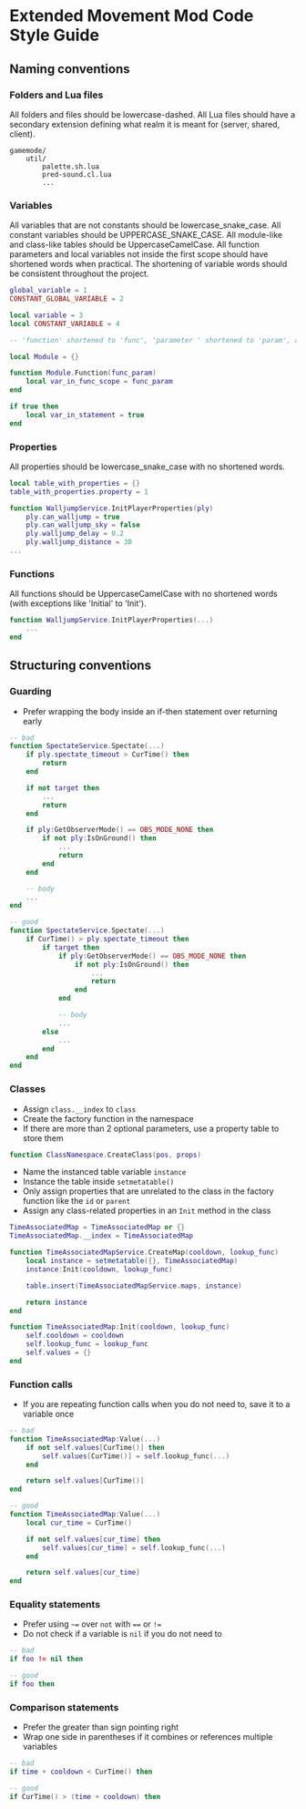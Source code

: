 # Extended Movement Mod Code Style Guide

## Naming conventions

### Folders and Lua files

All folders and files should be lowercase-dashed. All Lua files should have a secondary extension defining what realm it is meant for (server, shared, client).

```
gamemode/
	util/
		palette.sh.lua
		pred-sound.cl.lua
		...
```

### Variables

All variables that are not constants should be lowercase_snake_case. All constant variables should be UPPERCASE_SNAKE_CASE. All module-like and class-like tables should be UppercaseCamelCase. All function parameters and local variables not inside the first scope should have shortened words when practical. The shortening of variable words should be consistent throughout the project.

```lua
global_variable = 1
CONSTANT_GLOBAL_VARIABLE = 2

local variable = 3
local CONSTANT_VARIABLE = 4
```

```lua
-- 'function' shortened to 'func', 'parameter ' shortened to 'param', and 'variable' shortened to 'var' inside a scope

local Module = {}

function Module.Function(func_param)
	local var_in_func_scope = func_param
end

if true then
	local var_in_statement = true
end
```

### Properties

All properties should be lowercase_snake_case with no shortened words.

```lua
local table_with_properties = {}
table_with_properties.property = 1
```

```lua
function WalljumpService.InitPlayerProperties(ply)
	ply.can_walljump = true
	ply.can_walljump_sky = false
	ply.walljump_delay = 0.2
	ply.walljump_distance = 30
...
```

### Functions

All functions should be UppercaseCamelCase with no shortened words (with exceptions like 'Initial' to 'Init').

```lua
function WalljumpService.InitPlayerProperties(...)
	...
end
```

## Structuring conventions

### Guarding
- Prefer wrapping the body inside an if-then statement over returning early
```lua
-- bad
function SpectateService.Spectate(...)
	if ply.spectate_timeout > CurTime() then
		return
	end

	if not target then
		...
		return
	end

	if ply:GetObserverMode() == OBS_MODE_NONE then
		if not ply:IsOnGround() then
			...
			return
		end
	end

	-- body
	...
end

-- good
function SpectateService.Spectate(...)
	if CurTime() > ply.spectate_timeout then
		if target then
			if ply:GetObserverMode() == OBS_MODE_NONE then
				if not ply:IsOnGround() then
					...
					return
				end
			end

			-- body
			...
		else
			...
		end
	end
end
```

### Classes
- Assign `class.__index` to `class`
- Create the factory function in the namespace
- If there are more than 2 optional parameters, use a property table to store them
```lua
function ClassNamespace.CreateClass(pos, props)
```
- Name the instanced table variable `instance`
- Instance the table inside `setmetatable()`
- Only assign properties that are unrelated to the class in the factory function like the `id` or `parent`
- Assign any class-related properties in an `Init` method in the class
```lua
TimeAssociatedMap = TimeAssociatedMap or {}
TimeAssociatedMap.__index = TimeAssociatedMap

function TimeAssociatedMapService.CreateMap(cooldown, lookup_func)
	local instance = setmetatable({}, TimeAssociatedMap)
	instance:Init(cooldown, lookup_func)

	table.insert(TimeAssociatedMapService.maps, instance)

	return instance
end

function TimeAssociatedMap:Init(cooldown, lookup_func)
	self.cooldown = cooldown
	self.lookup_func = lookup_func
	self.values = {}
end
```

### Function calls
- If you are repeating function calls when you do not need to, save it to a variable once
```lua
-- bad
function TimeAssociatedMap:Value(...)
	if not self.values[CurTime()] then
		self.values[CurTime()] = self.lookup_func(...)
	end

	return self.values[CurTime()]
end

-- good
function TimeAssociatedMap:Value(...)
	local cur_time = CurTime()

	if not self.values[cur_time] then
		self.values[cur_time] = self.lookup_func(...)
	end

	return self.values[cur_time]
end
```

### Equality statements
- Prefer using `~=` over `not` with `==` or `!=`
- Do not check if a variable is `nil` if you do not need to

```lua
-- bad
if foo != nil then

-- good
if foo then
```

### Comparison statements
- Prefer the greater than sign pointing right
- Wrap one side in parentheses if it combines or references multiple variables

```lua
-- bad
if time + cooldown < CurTime() then

-- good
if CurTime() > (time + cooldown) then
```